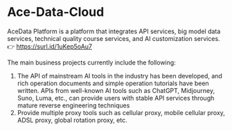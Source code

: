 # Ace-Data-Cloud
AceData Platform is a platform that integrates API services, big model data services, technical quality course services, and AI customization services. 
👉  https://surl.id/1uKep5oAu7

The main business projects currently include the following:
1. The API of mainstream AI tools in the industry has been developed, and rich operation documents and simple operation tutorials have been written. APIs from well-known AI tools such as ChatGPT, Midjourney, Suno, Luma, etc., can provide users with stable API services through mature reverse engineering techniques
2. Provide multiple proxy tools such as cellular proxy, mobile cellular proxy, ADSL proxy, global rotation proxy, etc.
